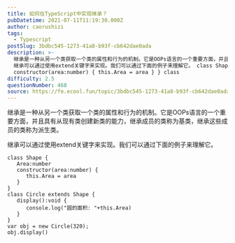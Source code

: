 ```yaml
---
title: 如何在TypeScript中实现继承？
pubDatetime: 2021-07-11T11:19:30.000Z
author: caorushizi
tags:
  - Typescript
postSlug: 3bdbc545-1273-41a8-b93f-cb642dae0ada
description: >-
  继承是一种从另一个类获取一个类的属性和行为的机制。它是OOPs语言的一个重要方面，并且具有从现有类创建新类的能力，继承成员的类称为基类，继承这些成员的类称为派生类。
  继承可以通过使用extend关键字来实现。我们可以通过下面的例子来理解它。 class Shape { Area:number
  constructor(area:number) { this.Area = area } } class
difficulty: 2.5
questionNumber: 468
source: https://fe.ecool.fun/topic/3bdbc545-1273-41a8-b93f-cb642dae0ada
---
```


继承是一种从另一个类获取一个类的属性和行为的机制。它是OOPs语言的一个重要方面，并且具有从现有类创建新类的能力，继承成员的类称为基类，继承这些成员的类称为派生类。

继承可以通过使用extend关键字来实现。我们可以通过下面的例子来理解它。

```
class Shape {
   Area:number
   constructor(area:number) {
      this.Area = area
   }
}
class Circle extends Shape {
   display():void {
      console.log("圆的面积: "+this.Area)
   }
}
var obj = new Circle(320);
obj.display()
```
